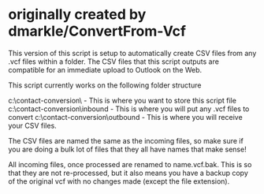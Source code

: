 # originally created by dmarkle/ConvertFrom-Vcf

This version of this script is setup to automatically create CSV files from any .vcf files within a folder.
The CSV files that this script outputs are compatible for an immediate upload to Outlook on the Web.

This script currently works on the following folder structure

c:\contact-conversion\   -  This is where you want to store this script file
c:\contact-conversion\inbound   -  This is where you will put any .vcf files to convert
c:\contact-conversion\outbound   - This is where you will receive your CSV files.

The CSV files are named the same as the incoming files, so make sure if you are doing a bulk lot of files that they all have names that make sense!

All incoming files, once processed are renamed to name.vcf.bak. This is so that they are not re-processed, but it also means you have a backup copy of the original vcf with no changes made (except the file extension).

